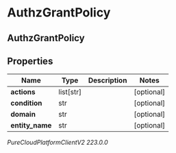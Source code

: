 # AuthzGrantPolicy

## AuthzGrantPolicy

## Properties

|Name | Type | Description | Notes|
|------------ | ------------- | ------------- | -------------|
| **actions** | list[str] |  | [optional] |
| **condition** | str |  | [optional] |
| **domain** | str |  | [optional] |
| **entity_name** | str |  | [optional] |



_PureCloudPlatformClientV2 223.0.0_

